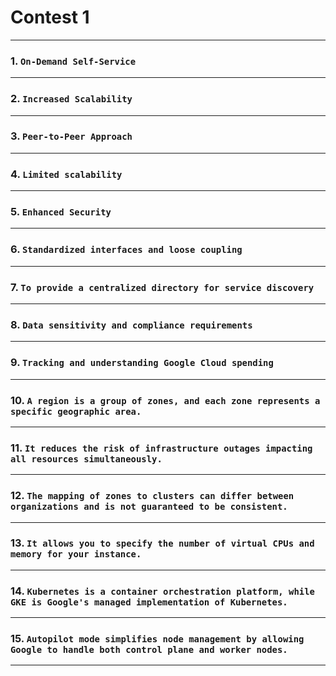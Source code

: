 # Contest 1
____
### 1. ```On-Demand Self-Service```
____
### 2. ```Increased Scalability```
____
### 3. ```Peer-to-Peer Approach```
____
### 4. ```Limited scalability```
____
### 5. ```Enhanced Security```
____
### 6. ```Standardized interfaces and loose coupling```
____
### 7. ```To provide a centralized directory for service discovery```
____
### 8. ```Data sensitivity and compliance requirements```
____
### 9. ```Tracking and understanding Google Cloud spending```
____
### 10. ```A region is a group of zones, and each zone represents a specific geographic area.```
____
### 11. ```It reduces the risk of infrastructure outages impacting all resources simultaneously.```
____
### 12. ```The mapping of zones to clusters can differ between organizations and is not guaranteed to be consistent.```
____
### 13. ```It allows you to specify the number of virtual CPUs and memory for your instance.```
____
### 14. ```Kubernetes is a container orchestration platform, while GKE is Google's managed implementation of Kubernetes.```
____
### 15. ```Autopilot mode simplifies node management by allowing Google to handle both control plane and worker nodes.```
____

